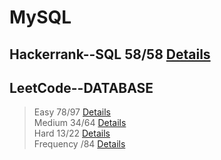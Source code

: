 
# MySQL
## Hackerrank--SQL 58/58 [Details](https://github.com/chongchong6/SQL/tree/master/HackerRank_SQL)
## LeetCode--DATABASE 
> Easy 78/97 [Details](https://github.com/chongchong6/SQL/tree/master/LeetCode/Easy)<br>
> Medium 34/64 [Details](https://github.com/chongchong6/SQL/tree/master/LeetCode/Medium)<br>
> Hard 13/22 [Details](https://github.com/chongchong6/SQL/tree/master/LeetCode/Hard)<br>
> Frequency /84 [Details](https://github.com/cc59chong/SQL-Practice/tree/master/LeetCode/Frequency)
